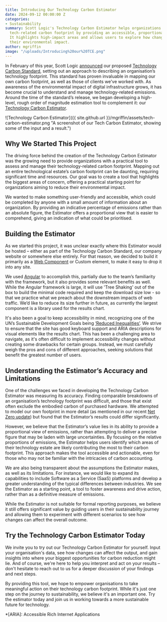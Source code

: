 ```yaml
---
title: Introducing Our Technology Carbon Estimator
date: 2024-09-12 00:00:00 Z
categories:
- Sustainability
summary: Scott Logic's Technology Carbon Estimator helps organizations assess their
  tech-related carbon footprint by providing an accessible, proportional view of emissions.
  It highlights high-impact areas and allows users to explore how changes can reduce
  their environmental impact.
author: mgriffin
image: "/uploads/Introducing%20our%20TCE.png"
---
```


In February of this year, Scott Logic [announced](https://blog.scottlogic.com/2024/02/13/announcing-the-proposed-technology-carbon-standard.html) our proposed [Technology Carbon Standard](https://www.techcarbonstandard.org/), setting out an approach to describing an organisation’s technology footprint. This standard has proven invaluable in mapping our own carbon footprint, as well as those of clients we've worked with. As awareness of the environmental impact of digital infrastructure grows, it has become crucial to understand and manage technology-related emissions. Around the time of the standard’s release, we began developing a high-level, rough order of magnitude estimation tool to complement it: our [Technology Carbon Estimator](https://www.techcarbonstandard.org/estimator).

![Technology Carbon Estimator]({{ site.github.url }}/mgriffin/assets/tech-carbon-estimator.png "A screenshot of our Tech Carbon Estimator, showing some of the input and a result.")

## Why We Started This Project

The driving force behind the creation of the Technology Carbon Estimator was the growing need to provide organizations with a practical tool to assess and manage their technology-related carbon footprint. Mapping out an entire technological estate’s carbon footprint can be daunting, requiring significant time and resources. Our goal was to create a tool that highlights the biggest areas of concern, offering a practical starting point for organizations aiming to reduce their environmental impact.

We wanted to make something user-friendly and accessible, which could be completed by anyone with a small amount of information about an organization. By providing an indicative percentage of emissions rather than an absolute figure, the Estimator offers a proportional view that is easier to comprehend, giving an indication of what could be prioritised.

## Building the Estimator

As we started this project, it was unclear exactly where this Estimator would be hosted – either as part of the Technology Carbon Standard, our company website or somewhere else entirely. For that reason, we decided to build it primarily as a [Web Component](https://developer.mozilla.org/en-US/docs/Web/API/Web_components) or Custom element, to make it easy to drop it into any site.

We used [Angular](https://angular.dev/) to accomplish this, partially due to the team’s familiarity with the framework, but it also provides some relevant benefits as well. While the Angular framework is large, it will use 'Tree Shaking' out of the box to build the minimal code required and keep the download size low - so that we practice what we preach about the downstream impacts of web traffic. We’d like to reduce its size further in future, as currently the largest component is a library used for the results chart.

It's also been a goal to keep accessibility in mind, recognizing one of the UN’s Sustainable Development Goals being [‘Reduced Inequalities’](https://www.un.org/sustainabledevelopment/inequality/). We strive to ensure that the site has good keyboard support and ARIA descriptions for visual elements like the results chart. This has been a challenging area to navigate, as it's often difficult to implement accessibility changes without creating some drawbacks for certain groups. Instead, we must carefully weigh the pros and cons of different approaches, seeking solutions that benefit the greatest number of users.

## Understanding the Estimator’s Accuracy and Limitations

One of the challenges we faced in developing the Technology Carbon Estimator was measuring its accuracy. Finding comparable breakdowns of an organisation’s technology footprint was difficult, and those that exist often exclude the embodied carbon of purchased hardware. We attempted to model our own footprint in more detail (as mentioned in our recent [Net Zero update](https://www.scottlogic.com/news/making-good-progress-towards-net-zero)) but found that the Estimator’s results could differ significantly.

However, we believe that the Estimator’s value lies in its ability to provide a proportional view of emissions, rather than attempting to deliver a precise figure that may be laden with large uncertainties. By focusing on the relative proportions of emissions, the Estimator helps users identify which areas of their technology estate are likely contributing the most to their carbon footprint. This approach makes the tool accessible and actionable, even for those who may not be familiar with the intricacies of carbon accounting.

We are also being transparent about the assumptions the Estimator makes, as well as its limitations. For instance, we would like to expand its capabilities to include Software as a Service (SaaS) platforms and develop a greater understanding of the typical differences between industries. We see the Estimator as a starting point, a tool to foster awareness and drive action, rather than as a definitive measure of emissions.

While the Estimator is not suitable for formal reporting purposes, we believe it still offers significant value by guiding users in their sustainability journey and allowing them to experiment with different scenarios to see how changes can affect the overall outcome.

## Try the Technology Carbon Estimator Today

We invite you to try out our Technology Carbon Estimator for yourself. Input your organisation's data, see how changes can affect the output, and gain insights into where your biggest opportunities for carbon reduction might lie. And of course, we're here to help you interpret and act on your results – don't hesitate to reach out to us for a deeper discussion of your findings and next steps.

By providing this tool, we hope to empower organisations to take meaningful action on their technology carbon footprint. While it's just one step on the journey to sustainability, we believe it's an important one. Try the estimator today and join us in working towards a more sustainable future for technology.

*[ARIA]: Accessible Rich Internet Applications